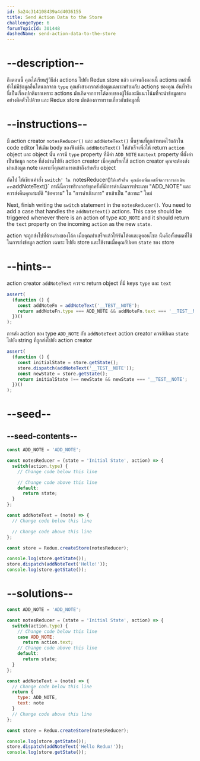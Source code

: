 ```yaml
---
id: 5a24c314108439a4d4036155
title: Send Action Data to the Store
challengeType: 6
forumTopicId: 301448
dashedName: send-action-data-to-the-store
---
```


# --description--

ถึงตอนนี้ คุณได้เรียนรู้วิธีส่ง actions ไปยัง Redux store แล้ว แต่จนถึงตอนนี้ actions เหล่านี้ยังไม่มีข้อมูลอื่นใดนอกจาก `type` คุณยังสามารถส่งข้อมูลเฉพาะพร้อมกับ actions ของคุณ อันที่จริง นี่เป็นเรื่องปกติมากเพราะ actions มักเกิดจากการโต้ตอบของผู้ใช้และมีแนวโน้มที่จะนำข้อมูลบางอย่างติดตัวไปด้วย และ Redux store มักต้องการทราบเกี่ยวกับข้อมูลนี้

# --instructions--

มี action creator `notesReducer()` และ `addNoteText()` พื้นฐานที่ถูกกำหนดไว้แล้วใน code editor ให้เติม body ของฟังก์ชัน `addNoteText()` ให้สำเร็จเพื่อให้ return `action` object และ object นั้น ควรมี `type` property ที่มีค่า `ADD_NOTE` และ`text` property ที่ตั้งค่าเป็นข้อมูล `note` ที่ส่งผ่านไปยัง action creator เมื่อคุณเรียกใช้ action creator คุณจะต้องส่งผ่านข้อมูล note เฉพาะที่คุณสามารถเข้าถึงสำหรับ object

ถัดไป ให้เขียนคำสั่ง `switch' ใน `notesReducer()` ให้เสร็จสิ้น คุณต้องเพิ่มเคสที่จัดการการดำเนินการ `addNoteText()` กรณีนี้ควรทริกเกอร์ทุกครั้งที่มีการดำเนินการประเภท "ADD_NOTE" และควรส่งคืนคุณสมบัติ "ข้อความ" ใน "การดำเนินการ" ขาเข้าเป็น "สถานะ" ใหม่

Next, finish writing the `switch` statement in the `notesReducer()`. You need to add a case that handles the `addNoteText()` actions. This case should be triggered whenever there is an action of type `ADD_NOTE` and it should return the `text` property on the incoming `action` as the new `state`.

action จะถูกส่งไปที่ด้านล่างของโค้ด เมื่อคุณทำเสร็จแล้วให้รันโค้ดและดูคอนโซล นั่นคือทั้งหมดที่ใช้ในการส่งข้อมูล action เฉพาะ ไปยัง store และใช้งานเมื่อคุณอัปเดต `state` ของ store

# --hints--

action creator `addNoteText` ควรจะ return object ที่มี keys `type` และ `text`

```js
assert(
  (function () {
    const addNoteFn = addNoteText('__TEST__NOTE');
    return addNoteFn.type === ADD_NOTE && addNoteFn.text === '__TEST__NOTE';
  })()
);
```

การส่ง action ของ type `ADD_NOTE` กับ `addNoteText` action creator ควรอัปเดต `state` ไปยัง string ที่ถูกส่งไปยัง action creator

```js
assert(
  (function () {
    const initialState = store.getState();
    store.dispatch(addNoteText('__TEST__NOTE'));
    const newState = store.getState();
    return initialState !== newState && newState === '__TEST__NOTE';
  })()
);
```

# --seed--

## --seed-contents--

```js
const ADD_NOTE = 'ADD_NOTE';

const notesReducer = (state = 'Initial State', action) => {
  switch(action.type) {
    // Change code below this line

    // Change code above this line
    default:
      return state;
  }
};

const addNoteText = (note) => {
  // Change code below this line

  // Change code above this line
};

const store = Redux.createStore(notesReducer);

console.log(store.getState());
store.dispatch(addNoteText('Hello!'));
console.log(store.getState());
```

# --solutions--

```js
const ADD_NOTE = 'ADD_NOTE';

const notesReducer = (state = 'Initial State', action) => {
  switch(action.type) {
    // Change code below this line
    case ADD_NOTE:
      return action.text;
    // Change code above this line
    default:
      return state;
  }
};

const addNoteText = (note) => {
  // Change code below this line
  return {
    type: ADD_NOTE,
    text: note
  }
  // Change code above this line
};

const store = Redux.createStore(notesReducer);

console.log(store.getState());
store.dispatch(addNoteText('Hello Redux!'));
console.log(store.getState());
```
